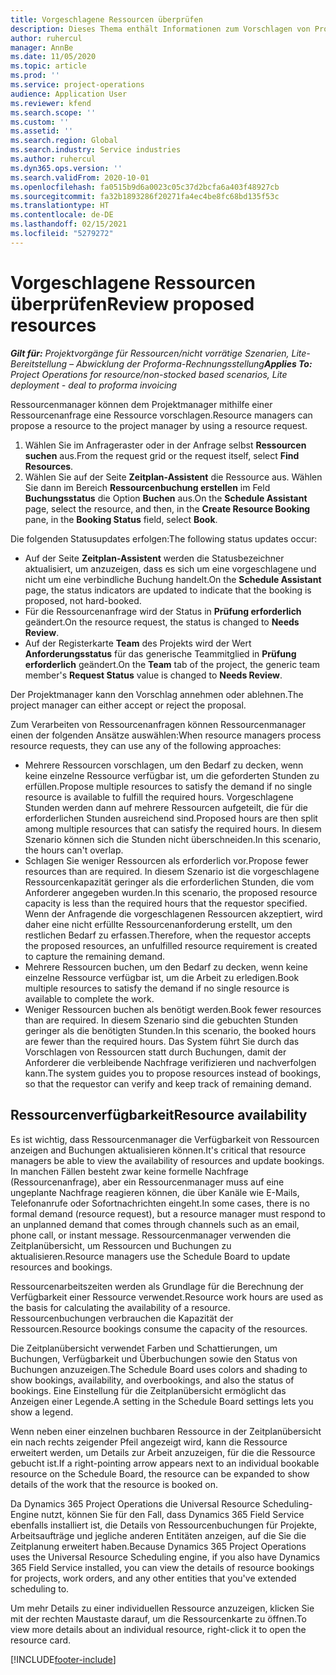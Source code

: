 ```yaml
---
title: Vorgeschlagene Ressourcen überprüfen
description: Dieses Thema enthält Informationen zum Vorschlagen von Projektressourcen.
author: ruhercul
manager: AnnBe
ms.date: 11/05/2020
ms.topic: article
ms.prod: ''
ms.service: project-operations
audience: Application User
ms.reviewer: kfend
ms.search.scope: ''
ms.custom: ''
ms.assetid: ''
ms.search.region: Global
ms.search.industry: Service industries
ms.author: ruhercul
ms.dyn365.ops.version: ''
ms.search.validFrom: 2020-10-01
ms.openlocfilehash: fa0515b9d6a0023c05c37d2bcfa6a403f48927cb
ms.sourcegitcommit: fa32b1893286f20271fa4ec4be8fc68bd135f53c
ms.translationtype: HT
ms.contentlocale: de-DE
ms.lasthandoff: 02/15/2021
ms.locfileid: "5279272"
---
```

# <a name="review-proposed-resources"></a><span data-ttu-id="13276-103">Vorgeschlagene Ressourcen überprüfen</span><span class="sxs-lookup"><span data-stu-id="13276-103">Review proposed resources</span></span>

<span data-ttu-id="13276-104">_**Gilt für:** Projektvorgänge für Ressourcen/nicht vorrätige Szenarien, Lite-Bereitstellung – Abwicklung der Proforma-Rechnungsstellung_</span><span class="sxs-lookup"><span data-stu-id="13276-104">_**Applies To:** Project Operations for resource/non-stocked based scenarios, Lite deployment - deal to proforma invoicing_</span></span>

<span data-ttu-id="13276-105">Ressourcenmanager können dem Projektmanager mithilfe einer Ressourcenanfrage eine Ressource vorschlagen.</span><span class="sxs-lookup"><span data-stu-id="13276-105">Resource managers can propose a resource to the project manager by using a resource request.</span></span>

1. <span data-ttu-id="13276-106">Wählen Sie im Anfrageraster oder in der Anfrage selbst **Ressourcen suchen** aus.</span><span class="sxs-lookup"><span data-stu-id="13276-106">From the request grid or the request itself, select **Find Resources**.</span></span>
2. <span data-ttu-id="13276-107">Wählen Sie auf der Seite **Zeitplan-Assistent** die Ressource aus. Wählen Sie dann im Bereich **Ressourcenbuchung erstellen** im Feld **Buchungsstatus** die Option **Buchen** aus.</span><span class="sxs-lookup"><span data-stu-id="13276-107">On the **Schedule Assistant** page, select the resource, and then, in the **Create Resource Booking** pane, in the **Booking Status** field, select **Book**.</span></span>

<span data-ttu-id="13276-108">Die folgenden Statusupdates erfolgen:</span><span class="sxs-lookup"><span data-stu-id="13276-108">The following status updates occur:</span></span>

- <span data-ttu-id="13276-109">Auf der Seite **Zeitplan-Assistent** werden die Statusbezeichner aktualisiert, um anzuzeigen, dass es sich um eine vorgeschlagene und nicht um eine verbindliche Buchung handelt.</span><span class="sxs-lookup"><span data-stu-id="13276-109">On the **Schedule Assistant** page, the status indicators are updated to indicate that the booking is proposed, not hard-booked.</span></span>
- <span data-ttu-id="13276-110">Für die Ressourcenanfrage wird der Status in **Prüfung erforderlich** geändert.</span><span class="sxs-lookup"><span data-stu-id="13276-110">On the resource request, the status is changed to **Needs Review**.</span></span>
- <span data-ttu-id="13276-111">Auf der Registerkarte **Team** des Projekts wird der Wert **Anforderungsstatus** für das generische Teammitglied in **Prüfung erforderlich** geändert.</span><span class="sxs-lookup"><span data-stu-id="13276-111">On the **Team** tab of the project, the generic team member's **Request Status** value is changed to **Needs Review**.</span></span>

<span data-ttu-id="13276-112">Der Projektmanager kann den Vorschlag annehmen oder ablehnen.</span><span class="sxs-lookup"><span data-stu-id="13276-112">The project manager can either accept or reject the proposal.</span></span>

<span data-ttu-id="13276-113">Zum Verarbeiten von Ressourcenanfragen können Ressourcenmanager einen der folgenden Ansätze auswählen:</span><span class="sxs-lookup"><span data-stu-id="13276-113">When resource managers process resource requests, they can use any of the following approaches:</span></span>

- <span data-ttu-id="13276-114">Mehrere Ressourcen vorschlagen, um den Bedarf zu decken, wenn keine einzelne Ressource verfügbar ist, um die geforderten Stunden zu erfüllen.</span><span class="sxs-lookup"><span data-stu-id="13276-114">Propose multiple resources to satisfy the demand if no single resource is available to fulfill the required hours.</span></span> <span data-ttu-id="13276-115">Vorgeschlagene Stunden werden dann auf mehrere Ressourcen aufgeteilt, die für die erforderlichen Stunden ausreichend sind.</span><span class="sxs-lookup"><span data-stu-id="13276-115">Proposed hours are then split among multiple resources that can satisfy the required hours.</span></span> <span data-ttu-id="13276-116">In diesem Szenario können sich die Stunden nicht überschneiden.</span><span class="sxs-lookup"><span data-stu-id="13276-116">In this scenario, the hours can't overlap.</span></span>
- <span data-ttu-id="13276-117">Schlagen Sie weniger Ressourcen als erforderlich vor.</span><span class="sxs-lookup"><span data-stu-id="13276-117">Propose fewer resources than are required.</span></span> <span data-ttu-id="13276-118">In diesem Szenario ist die vorgeschlagene Ressourcenkapazität geringer als die erforderlichen Stunden, die vom Anforderer angegeben wurden.</span><span class="sxs-lookup"><span data-stu-id="13276-118">In this scenario, the proposed resource capacity is less than the required hours that the requestor specified.</span></span> <span data-ttu-id="13276-119">Wenn der Anfragende die vorgeschlagenen Ressourcen akzeptiert, wird daher eine nicht erfüllte Ressourcenanforderung erstellt, um den restlichen Bedarf zu erfassen.</span><span class="sxs-lookup"><span data-stu-id="13276-119">Therefore, when the requestor accepts the proposed resources, an unfulfilled resource requirement is created to capture the remaining demand.</span></span>
- <span data-ttu-id="13276-120">Mehrere Ressourcen buchen, um den Bedarf zu decken, wenn keine einzelne Ressource verfügbar ist, um die Arbeit zu erledigen.</span><span class="sxs-lookup"><span data-stu-id="13276-120">Book multiple resources to satisfy the demand if no single resource is available to complete the work.</span></span>
- <span data-ttu-id="13276-121">Weniger Ressourcen buchen als benötigt werden.</span><span class="sxs-lookup"><span data-stu-id="13276-121">Book fewer resources than are required.</span></span> <span data-ttu-id="13276-122">In diesem Szenario sind die gebuchten Stunden geringer als die benötigten Stunden.</span><span class="sxs-lookup"><span data-stu-id="13276-122">In this scenario, the booked hours are fewer than the required hours.</span></span> <span data-ttu-id="13276-123">Das System führt Sie durch das Vorschlagen von Ressourcen statt durch Buchungen, damit der Anforderer die verbleibende Nachfrage verifizieren und nachverfolgen kann.</span><span class="sxs-lookup"><span data-stu-id="13276-123">The system guides you to propose resources instead of bookings, so that the requestor can verify and keep track of remaining demand.</span></span>

## <a name="resource-availability"></a><span data-ttu-id="13276-124">Ressourcenverfügbarkeit</span><span class="sxs-lookup"><span data-stu-id="13276-124">Resource availability</span></span>

<span data-ttu-id="13276-125">Es ist wichtig, dass Ressourcenmanager die Verfügbarkeit von Ressourcen anzeigen and Buchungen aktualisieren können.</span><span class="sxs-lookup"><span data-stu-id="13276-125">It's critical that resource managers be able to view the availability of resources and update bookings.</span></span> <span data-ttu-id="13276-126">In manchen Fällen besteht zwar keine formelle Nachfrage (Ressourcenanfrage), aber ein Ressourcenmanager muss auf eine ungeplante Nachfrage reagieren können, die über Kanäle wie E-Mails, Telefonanrufe oder Sofortnachrichten eingeht.</span><span class="sxs-lookup"><span data-stu-id="13276-126">In some cases, there is no formal demand (resource request), but a resource manager must respond to an unplanned demand that comes through channels such as an email, phone call, or instant message.</span></span> <span data-ttu-id="13276-127">Ressourcenmanager verwenden die Zeitplanübersicht, um Ressourcen und Buchungen zu aktualisieren.</span><span class="sxs-lookup"><span data-stu-id="13276-127">Resource managers use the Schedule Board to update resources and bookings.</span></span>

<span data-ttu-id="13276-128">Ressourcenarbeitszeiten werden als Grundlage für die Berechnung der Verfügbarkeit einer Ressource verwendet.</span><span class="sxs-lookup"><span data-stu-id="13276-128">Resource work hours are used as the basis for calculating the availability of a resource.</span></span> <span data-ttu-id="13276-129">Ressourcenbuchungen verbrauchen die Kapazität der Ressourcen.</span><span class="sxs-lookup"><span data-stu-id="13276-129">Resource bookings consume the capacity of the resources.</span></span>

<span data-ttu-id="13276-130">Die Zeitplanübersicht verwendet Farben und Schattierungen, um Buchungen, Verfügbarkeit und Überbuchungen sowie den Status von Buchungen anzuzeigen.</span><span class="sxs-lookup"><span data-stu-id="13276-130">The Schedule Board uses colors and shading to show bookings, availability, and overbookings, and also the status of bookings.</span></span> <span data-ttu-id="13276-131">Eine Einstellung für die Zeitplanübersicht ermöglicht das Anzeigen einer Legende.</span><span class="sxs-lookup"><span data-stu-id="13276-131">A setting in the Schedule Board settings lets you show a legend.</span></span>

<span data-ttu-id="13276-132">Wenn neben einer einzelnen buchbaren Ressource in der Zeitplanübersicht ein nach rechts zeigender Pfeil angezeigt wird, kann die Ressource erweitert werden, um Details zur Arbeit anzuzeigen, für die die Ressource gebucht ist.</span><span class="sxs-lookup"><span data-stu-id="13276-132">If a right-pointing arrow appears next to an individual bookable resource on the Schedule Board, the resource can be expanded to show details of the work that the resource is booked on.</span></span>

<span data-ttu-id="13276-133">Da Dynamics 365 Project Operations die Universal Resource Scheduling-Engine nutzt, können Sie für den Fall, dass Dynamics 365 Field Service ebenfalls installiert ist, die Details von Ressourcenbuchungen für Projekte, Arbeitsaufträge und jegliche anderen Entitäten anzeigen, auf die Sie die Zeitplanung erweitert haben.</span><span class="sxs-lookup"><span data-stu-id="13276-133">Because Dynamics 365 Project Operations uses the Universal Resource Scheduling engine, if you also have Dynamics 365 Field Service installed, you can view the details of resource bookings for projects, work orders, and any other entities that you've extended scheduling to.</span></span>

<span data-ttu-id="13276-134">Um mehr Details zu einer individuellen Ressource anzuzeigen, klicken Sie mit der rechten Maustaste darauf, um die Ressourcenkarte zu öffnen.</span><span class="sxs-lookup"><span data-stu-id="13276-134">To view more details about an individual resource, right-click it to open the resource card.</span></span>



[!INCLUDE[footer-include](../includes/footer-banner.md)]